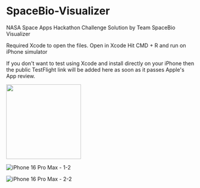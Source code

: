 # SpaceBio-Visualizer
 NASA Space Apps Hackathon Challenge Solution by Team SpaceBio Visualizer

Required Xcode to open the files.
Open in Xcode
Hit CMD + R and run on iPhone simulator

If you don't want to test using Xcode and install directly on your iPhone then the public TestFlight link will be added here as soon as it passes Apple's App review. 

<img src="https://github.com/user-attachments/assets/d26852e2-5957-4a91-809f-8eb2467793b5" width=200>

![iPhone 16 Pro Max - 1-2](https://github.com/user-attachments/assets/d26852e2-5957-4a91-809f-8eb2467793b5)

![iPhone 16 Pro Max - 2-2](https://github.com/user-attachments/assets/a32792fb-ea7e-4096-bbce-fe71329d24f7)



